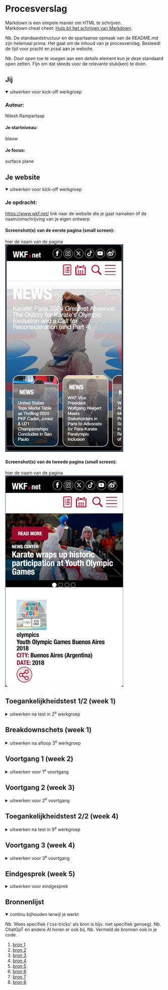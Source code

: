 # Procesverslag
Markdown is een simpele manier om HTML te schrijven.  
Markdown cheat cheet: [Hulp bij het schrijven van Markdown](https://github.com/adam-p/markdown-here/wiki/Markdown-Cheatsheet).

Nb. De standaardstructuur en de spartaanse opmaak van de README.md zijn helemaal prima. Het gaat om de inhoud van je procesverslag. Besteedt de tijd voor pracht en praal aan je website.

Nb. Door *open* toe te voegen aan een *details* element kun je deze standaard open zetten. Fijn om dat steeds voor de relevante stuk(ken) te doen.





## Jij

<details open>
  <summary>uitwerken voor kick-off werkgroep</summary>

  ### Auteur:
  Nilesh Rampartaap
  #### Je startniveau:
  blauw 

  #### Je focus:
  surface plane 
 
</details>





## Je website

<details open>
  <summary>uitwerken voor kick-off werkgroep</summary>

  ### Je opdracht:
  https://www.wkf.net/ link naar de website die je gaat namaken óf de naam/omschrijving van je eigen ontwerp

  #### Screenshot(s) van de eerste pagina (small screen): 
  hier de naam van de pagina  
  <img src="readme-images/wkffedsshome.jpg" width="375px" alt="omschrijving van de pagina">

  #### Screenshot(s) van de tweede pagina (small screen):
  hier de naam van de pagina  
  <img src="readme-images/wkffedssolymp.jpg" width="375px" alt="omschrijving van de pagina">
 
</details>



## Toegankelijkheidstest 1/2 (week 1)

<details>
  <summary>uitwerken na test in 2<sup>e</sup> werkgroep</summary>

  ### Bevindingen
  Lijst met je bevindingen die in de test naar voren kwamen:

WAT NIET WAS AANGEVINKT IN DE CHECKLIST
  - De screenreader beschrijft de pagina niet goed genoeg, waardoor de gebruiker niet heel goed weet waar in de pagina die zich bevindt en/of welke informatie erbij wordt verteld.
  - Geen alt text voor de foto's en video's. Je hoort alleen "foto, foto" of "video, video"
  - de video's zijn niet afspeelbaar. Je ziet alleen een zwart scherm met een kruisje om de "video" weg te klikken.
  - De website heeft veel div elementen, waardoor je tags zoals <!--<button> en <h1>--> helemaal niet ziet. Daardoor ontbreken er zoveel tags
  - Er zijn onzichtbare elementen die gefocust kunnen worden met de tab toets.
  - De lay-out is redelijk simpel, maar omdat er zoveel elementen staan, is het toch nog een kleine chaos.
  - Je kan horizontaal scrollen in deze site, maar alleen voor specifieke content dat op een rijtje staat.
  
WAT WEL WAS AANGEVINKT IN DE CHECKLIST
  - De taal is straightforward, wat het makkelijker maakt om het te lezen.
  - Als de elementen die zichtbaar zijn in de focus state zijn, is het wel goed te zien dat ze in die state staan.
  - De video's spelen niet automatisch af.
  - Je kan je telefoon draaien en de content nog steeds goed lezen.
  - De contrast ziet er prima uit.

</details>



## Breakdownschets (week 1)

<details>
  <summary>uitwerken na afloop 3<sup>e</sup> werkgroep</summary>

  ### de hele pagina: 
  <img src="readme-images/breakdownschets.jpg" width="375px" alt="breakdown van de hele pagina">

  ### dynamisch deel (bijv menu): nieuws stuk
  <img src="readme-images/dynamischdeel.jpg" width="375px" alt="breakdown van een dynamisch deel">

  ### wellicht nog een dynamisch deel (bijv filter): hamburgermenu
  <img src="readme-images/dynamischdeel2.jpg" width="375px" alt="breakdown van nog een dynamisch deel">

</details>





## Voortgang 1 (week 2)

<details>
  <summary>uitwerken voor 1<sup>e</sup> voortgang</summary>

  ### Stand van zaken
  hier dit ging goed & dit was lastig (neem ook screenshots op van delen van je website en code)


  ### Agenda voor meeting
  samen met je groepje opstellen

  | student 1      | student 2          | student 3    | student 4        |
  | ---            | ---                | ---          | ---              |
  | dit bespreken  | en dit             | en ik dit    | en dan ik dat    |
  | en dat ook nog | dit als er tijd is | nog een punt | dit wil ik zeker |
  | ...            | ...                | ...          | ...              |


  ### Verslag van meeting
  hier na afloop snel de uitkomsten van de meeting vastleggen

  - sommige buttons moesten a href zijn
  - het nieuws stukje is een section in zijn geheel, in het scroll gedeelte zit er een section en alle kleine blokjes zijn ook sections
  - voor een stukje van mijn website werden eerder sections aangeraden dan de details tag

</details>





## Voortgang 2 (week 3)

<details>
  <summary>uitwerken voor 2<sup>e</sup> voortgang</summary>

  ### Stand van zaken
  hier dit ging goed & dit was lastig (neem ook screenshots op van delen van je website en code)


  ### Agenda voor meeting
  samen met je groepje opstellen

  | student 1      | student 2          | student 3    | student 4        |
  | ---            | ---                | ---          | ---              |
  | dit bespreken  | en dit             | en ik dit    | en dan ik dat    |
  | en dat ook nog | dit als er tijd is | nog een punt | dit wil ik zeker |
  | ...            | ...                | ...          | ...              |

  VRAGEN
  - Moet alles werken van de eventsections, of alleen om een keertje te laten zien? bijv. dat 1 knopje wel werkt en de rest niet, omdat het toch hetzelfde doet
  - Gebruiken van < en > als buttons lukt niet. Is daar een oplossing voor?
  - Moet alles er exact hetzelfde uitzien, of mag het een beetje afwijken? Ookal is dit niet perse iets wat bij ik over de surface plane over nagedacht heb.
  - de meeste elementen zijn niet te vinden op google, is het goed als ik images gebruik
  - Als er nog tijd over is: hamburgermenu?

  ### Verslag van meeting
  hier na afloop snel de uitkomsten van de meeting vastleggen

  - punt 1
  - punt 2
  - nog een punt
- ...

- hamburgermenu en dark mode is surface plane
- niet alles hoeft te werken, maar wel ong drie sections om te laten zien dat je het kan
- 

</details>





## Toegankelijkheidstest 2/2 (week 4)

<details>
  <summary>uitwerken na test in 9<sup>e</sup> werkgroep</summary>

  ### Bevindingen
  Lijst met je bevindingen die in de test naar voren kwamen (geef ook aan wat er verbeterd is):

</details>





## Voortgang 3 (week 4)

<details>
  <summary>uitwerken voor 3<sup>e</sup> voortgang</summary>

  ### Stand van zaken
  hier dit ging goed & dit was lastig (neem ook screenshots op van delen van je website en code)


  ### Agenda voor meeting
  samen met je groepje opstellen

  | student 1      | student 2          | student 3    | student 4        |
  | ---            | ---                | ---          | ---              |
  | dit bespreken  | en dit             | en ik dit    | en dan ik dat    |
  | en dat ook nog | dit als er tijd is | nog een punt | dit wil ik zeker |
  | ...            | ...                | ...          | ...              |


  ### Verslag van meeting
  hier na afloop snel de uitkomsten van de meeting vastleggen

  - punt 1
  - punt 2
  - nog een punt
  - ...

</details>





## Eindgesprek (week 5)

<details>
  <summary>uitwerken voor eindgesprek</summary>

  ### Je uitkomst - karakteristiek screenshots:
  <img src="readme-images/dummy-plaatje.jpg" width="375px" alt="uitomst opdracht 1">


  ### Dit ging goed/Heb ik geleerd: 
  Korte omschrijving met plaatjes

  <img src="readme-images/dummy-plaatje.jpg" width="375px" alt="top">


  ### Dit was lastig/Is niet gelukt:
  Korte omschrijving met plaatjes

  <img src="readme-images/dummy-plaatje.jpg" width="375px" alt="bummer">
</details>





## Bronnenlijst

<details open>
  <summary>continu bijhouden terwijl je werkt</summary>

  Nb. Wees specifiek ('css-tricks' als bron is bijv. niet specifiek genoeg). 
  Nb. ChatGpT en andere AI horen er ook bij.
  Nb. Vermeld de bronnen ook in je code.

  1. [bron 1](https://chatgpt.com/share/66f66e77-4924-800f-a1fe-e7400bd58418)
  2. [bron 2](https://stackoverflow.com/questions/11184117/transparent-css-background-color)
  3. [bron 3](https://chatgpt.com/share/66f66f67-682c-800f-b3c9-5f4fb6f71a80)
  4. [bron 4](https://chatgpt.com/share/66f66fb9-d664-800f-838f-6bc8be314e93)
  5. [bron 5](https://chatgpt.com/share/66f67134-a870-800f-bf92-74196002f010)
  6. [bron 6](https://chatgpt.com/share/66f67338-66e0-800f-a70b-3bf328c38d2b)
  7. [bron 7](https://chatgpt.com/share/66f673ae-dc08-800f-906a-63b4bbfb4253)
  8. [bron 8](https://chatgpt.com/share/66f6757d-1584-800f-b514-2439e9151a56)

</details>